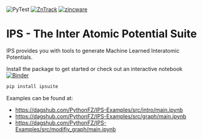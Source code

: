 ![PyTest](https://github.com/zincware/IPSuite/actions/workflows/tests.yaml/badge.svg)
[![ZnTrack](https://img.shields.io/badge/Powered%20by-ZnTrack-%23007CB0)](https://zntrack.readthedocs.io/en/latest/)
[![zincware](https://img.shields.io/badge/Powered%20by-zincware-darkcyan)](https://github.com/zincware)

# IPS - The Inter Atomic Potential Suite

IPS provides you with tools to generate Machine Learned Interatomic Potentials.

Install the package to get started or check out an interactive notebook [![Binder](https://mybinder.org/badge_logo.svg)](https://mybinder.org/v2/gh/zincware/IPSuite/HEAD) 
```python
pip install ipsuite
```

Examples can be found at:
- https://dagshub.com/PythonFZ/IPS-Examples/src/intro/main.ipynb
- https://dagshub.com/PythonFZ/IPS-Examples/src/graph/main.ipynb
- https://dagshub.com/PythonFZ/IPS-Examples/src/modifiy_graph/main.ipynb
